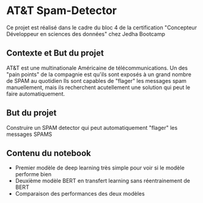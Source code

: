 # AT&T Spam-Detector
Ce projet est réalisé dans le cadre du bloc 4 de la certification "Concepteur Développeur en sciences des données" chez Jedha Bootcamp

## Contexte et But du projet
AT&T est une multinationale Américaine de télécommunications. Un des "pain points" de la compagnie est qu'ils sont exposés à un grand nombre de SPAM au quotidien
Ils sont capables de "flager" les messages spam manuellement, mais ils recherchent acutellement une solution qui peut le faire automatiquement.

## But du projet
Construire un SPAM detector qui peut automatiquement "flager" les messages SPAMS

## Contenu du notebook
- Premier modèle de deep learning très simple pour voir si le modèle performe bien
- Deuxième modèle BERT en transfert learning sans réentrainement de BERT
- Comparaison des performances des deux modèles

  
